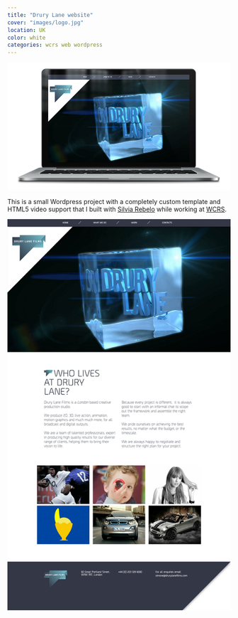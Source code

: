 ```yaml
---
title: "Drury Lane website"
cover: "images/logo.jpg"
location: UK
color: white
categories: wcrs web wordpress
---
```


![](./images/1.jpg)

This is a small Wordpress project with a completely custom template and HTML5 video support that I built with [Silvia Rebelo](http://www.silviarebelo.com/) while working at [WCRS](http://www.wcrs.com).

![](./images/2.jpg)
